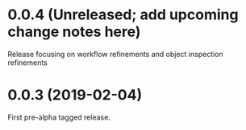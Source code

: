 # 0.0.4 (Unreleased; add upcoming change notes here)

Release focusing on workflow refinements and object inspection refinements

# 0.0.3 (2019-02-04)

First pre-alpha tagged release.
